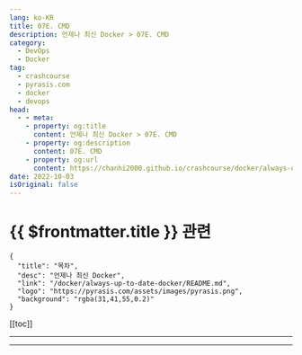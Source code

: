 ```yaml
---
lang: ko-KR
title: 07E. CMD
description: 언제나 최신 Docker > 07E. CMD
category: 
  - DevOps
  - Docker
tag: 
  - crashcourse
  - pyrasis.com
  - docker
  - devops
head:
  - - meta:
    - property: og:title
      content: 언제나 최신 Docker > 07E. CMD
    - property: og:description
      content: 07E. CMD
    - property: og:url
      content: https://chanhi2000.github.io/crashcourse/docker/always-up-to-date-docker/07E.html
date: 2022-10-03
isOriginal: false
---
```


# {{ $frontmatter.title }} 관련

```component VPCard
{
  "title": "목차",
  "desc": "언제나 최신 Docker",
  "link": "/docker/always-up-to-date-docker/README.md",
  "logo": "https://pyrasis.com/assets/images/pyrasis.png",
  "background": "rgba(31,41,55,0.2)"
}
```

[[toc]]

---

<SiteInfo
  name="7장 - 5. CMD"
  desc="언제나 최신 Docker"
  url="https://pyrasis.com/jHLsAlwaysUpToDateDocker/Unit07/05"
  logo="https://pyrasis.com/assets/images/pyrasis.png"
  preview="https://pyrasis.com/assets/images/profile1.png"/>

<!-- TODO: 작성 -->

---

<TagLinks />